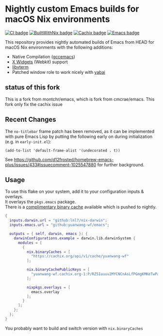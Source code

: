 # Nightly custom Emacs builds for macOS Nix environments
[![CI badge](https://github.com/yuanwang-wf/emacs/actions/workflows/build.yaml/badge.svg)](https://github.com/yuanwang-wf/emacs/actions/workflows/build.yaml)
[![BuiltWithNix badge](https://img.shields.io/badge/Built_With-Nix-5277C3.svg?logo=nixos&labelColor=73C3D5)](https://builtwithnix.org)
[![Cachix badge](https://img.shields.io/badge/Cachix-store-blue.svg?logo=hack-the-box&logoColor=73C3D5)](https://app.cachix.org/cache/yuanwang-wf)
[![Emacs badge](https://img.shields.io/badge/Emacs-29.0.50-adadad.svg?logo=gnu-emacs&labelColor=9266CC&logoColor=ffffff)](http://git.savannah.gnu.org/cgit/emacs.git/log/)

This repository provides nightly automated builds of Emacs from HEAD for macOS Nix environments with the following additions:
- Native Compilation ([gccemacs](https://www.emacswiki.org/emacs/GccEmacs))
- [X Widgets](https://www.emacswiki.org/emacs/EmacsXWidgets) (Webkit) support
- [libvterm](https://github.com/akermu/emacs-libvterm)
- Patched window role to work nicely with [yabai](https://github.com/koekeishiya/yabai)

## status of this fork

This is a fork from montchr/emacs, which is fork from cmcrae/emacs. This fork only fix the cachix issue  


## Recent Changes

The `no-titlebar` frame patch has been removed, as it can be implemented with
pure Emacs Lisp by putting the following early on during initialization (e.g. in
`early-init.el`):

```emacs-lisp
(add-to-list 'default-frame-alist '(undecorated . t))
```

See https://github.com/d12frosted/homebrew-emacs-plus/issues/433#issuecomment-1025547880 for further background.

## Usage

To use this flake on your system, add it to your configuration inputs & overlays.  
It overlays the `pkgs.emacs` package.  
There is a [complimentary binary cache](https://app.cachix.org/cache/yuanwang-wf) available which is pushed to nightly.
```nix
{
  inputs.darwin.url = "github:lnl7/nix-darwin";
  inputs.emacs.url = "github:yuanwang-wf/emacs";

  outputs = { self, darwin, emacs }: {
    darwinConfigurations.example = darwin.lib.darwinSystem {
      modules = [
        {
          nix.binaryCaches = [
            "https://cachix.org/api/v1/cache/yuanwang-wf"
          ];

          nix.binaryCachePublicKeys = [
            "yuanwang-wf.cachix.org-1:P/RZ5Iuuuv2MYCNCnAsLfPGmgKMKeTwPaJclkrcwx80="
          ];

          nixpkgs.overlays = [
            emacs.overlay
          ];
        }
      ];
    };
  };
}
```

You probably want to build and switch version with `nix.binaryCaches` 
